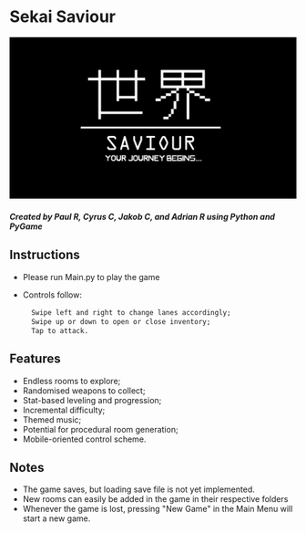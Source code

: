# Sekai Saviour
![Sekai Saviour logo](https://raw.githubusercontent.com/NoPriorCut/comp150-game/dev/Resources/Visual/Background/SekaiTitle.png)

##### Created by Paul R, Cyrus C, Jakob C, and Adrian R using Python and PyGame
## Instructions

* Please run Main.py to play the game

* Controls follow:

        Swipe left and right to change lanes accordingly;
        Swipe up or down to open or close inventory;
        Tap to attack.


## Features

* Endless rooms to explore;
* Randomised weapons to collect;
* Stat-based leveling and progression;
* Incremental difficulty;
* Themed music;
* Potential for procedural room generation;
* Mobile-oriented control scheme.

## Notes

* The game saves, but loading save file is not yet implemented.
* New rooms can easily be added in the game in their respective folders
* Whenever the game is lost, pressing "New Game" in the Main Menu will start a new game.

